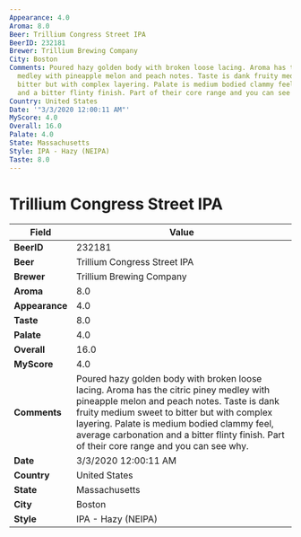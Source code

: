 ```yaml
---
Appearance: 4.0
Aroma: 8.0
Beer: Trillium Congress Street IPA
BeerID: 232181
Brewer: Trillium Brewing Company
City: Boston
Comments: Poured hazy golden body with broken loose lacing. Aroma has the citric piney
  medley with pineapple melon and peach notes. Taste is dank fruity medium sweet to
  bitter but with complex layering. Palate is medium bodied clammy feel, average carbonation
  and a bitter flinty finish. Part of their core range and you can see why.
Country: United States
Date: '"3/3/2020 12:00:11 AM"'
MyScore: 4.0
Overall: 16.0
Palate: 4.0
State: Massachusetts
Style: IPA - Hazy (NEIPA)
Taste: 8.0
---
```


# Trillium Congress Street IPA

| Field         | Value |
|---------------|-------|
| **BeerID** | 232181 |
| **Beer** | Trillium Congress Street IPA |
| **Brewer** | Trillium Brewing Company |
| **Aroma** | 8.0 |
| **Appearance** | 4.0 |
| **Taste** | 8.0 |
| **Palate** | 4.0 |
| **Overall** | 16.0 |
| **MyScore** | 4.0 |
| **Comments** | Poured hazy golden body with broken loose lacing. Aroma has the citric piney medley with pineapple melon and peach notes. Taste is dank fruity medium sweet to bitter but with complex layering. Palate is medium bodied clammy feel, average carbonation and a bitter flinty finish. Part of their core range and you can see why. |
| **Date** | 3/3/2020 12:00:11 AM |
| **Country** | United States |
| **State** | Massachusetts |
| **City** | Boston |
| **Style** | IPA - Hazy (NEIPA) |
